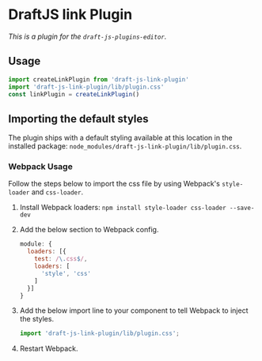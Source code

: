 # DraftJS link Plugin

*This is a plugin for the `draft-js-plugins-editor`.*

## Usage

```js
import createLinkPlugin from 'draft-js-link-plugin'
import 'draft-js-link-plugin/lib/plugin.css'
const linkPlugin = createLinkPlugin()
```

## Importing the default styles

The plugin ships with a default styling available at this location in the installed package:
`node_modules/draft-js-link-plugin/lib/plugin.css`.

### Webpack Usage
Follow the steps below to import the css file by using Webpack's `style-loader` and `css-loader`.

1. Install Webpack loaders: `npm install style-loader css-loader --save-dev`
2. Add the below section to Webpack config.

    ```js
    module: {
      loaders: [{
        test: /\.css$/,
        loaders: [
          'style', 'css'
        ]
      }]
    }
    ```

3. Add the below import line to your component to tell Webpack to inject the styles.

    ```js
    import 'draft-js-link-plugin/lib/plugin.css';
    ```
4. Restart Webpack.
